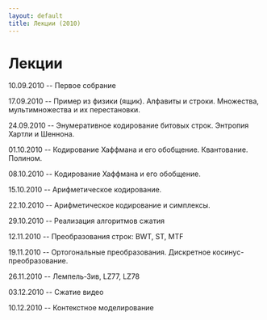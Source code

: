 ```yaml
---
layout: default
title: Лекции (2010)
---
```


# Лекции

10.09.2010 -- Первое собрание

17.09.2010 -- Пример из физики (ящик). Алфавиты и строки. Множества, мультимножества и их перестановки.

24.09.2010 -- Энумеративное кодирование битовых строк. Энтропия Хартли и Шеннона.

01.10.2010 -- Кодирование Хаффмана и его обобщение. Квантование. Полином.

08.10.2010 -- Кодирование Хаффмана и его обобщение.

15.10.2010 -- Арифметическое кодирование.

22.10.2010 -- Арифметическое кодирование и симплексы.

29.10.2010 -- Реализация алгоритмов сжатия

12.11.2010 -- Преобразования строк: BWT, ST, MTF

19.11.2010 -- Ортогональные преобразования. Дискретное косинус-преобразование.

26.11.2010 -- Лемпель-Зив, LZ77, LZ78

03.12.2010 -- Сжатие видео

10.12.2010 -- Контекстное моделирование
